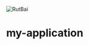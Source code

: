 ![RutBai](https://user-images.githubusercontent.com/113506862/191036207-4f2d8703-8c8c-4fcd-ba7a-a69f701ec574.gif)
# my-application
